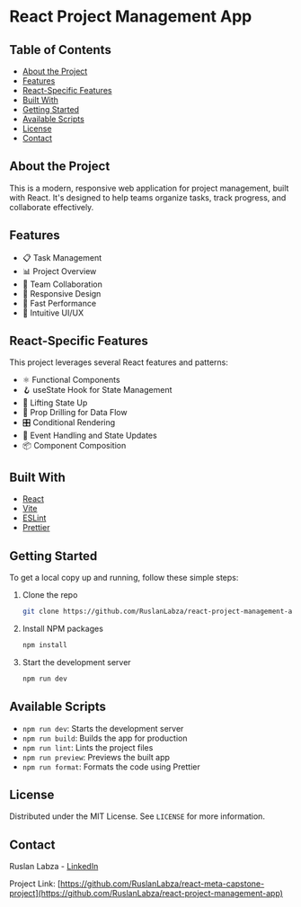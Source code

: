 # React Project Management App

## Table of Contents
- [About the Project](#about-the-project)
- [Features](#features)
- [React-Specific Features](#react-specific-features)
- [Built With](#built-with)
- [Getting Started](#getting-started)
- [Available Scripts](#available-scripts)
- [License](#license)
- [Contact](#contact)

## About the Project

This is a modern, responsive web application for project management, built with React. It's designed to help teams organize tasks, track progress, and collaborate effectively.

## Features

- 📋 Task Management
- 📊 Project Overview
- 👥 Team Collaboration
- 📱 Responsive Design
- 🚀 Fast Performance
- 🎨 Intuitive UI/UX

## React-Specific Features

This project leverages several React features and patterns:

- ⚛️ Functional Components
- 🪝 useState Hook for State Management
- 🔄 Lifting State Up
- 🧩 Prop Drilling for Data Flow
- 🎛️ Conditional Rendering
- 🔧 Event Handling and State Updates
- 📦 Component Composition

## Built With

- [React](https://reactjs.org/)
- [Vite](https://vitejs.dev/)
- [ESLint](https://eslint.org/)
- [Prettier](https://prettier.io/)

## Getting Started

To get a local copy up and running, follow these simple steps:

1. Clone the repo
   ```sh
   git clone https://github.com/RuslanLabza/react-project-management-app.git
   ```
2. Install NPM packages
   ```sh
   npm install
   ```
3. Start the development server
   ```sh
   npm run dev
   ```

## Available Scripts

- `npm run dev`: Starts the development server
- `npm run build`: Builds the app for production
- `npm run lint`: Lints the project files
- `npm run preview`: Previews the built app
- `npm run format`: Formats the code using Prettier

## License

Distributed under the MIT License. See `LICENSE` for more information.

## Contact

Ruslan Labza - [LinkedIn](https://www.linkedin.com/in/ruslanlabza)

Project Link: [https://github.com/RuslanLabza/react-meta-capstone-project](https://github.com/RuslanLabza/react-project-management-app)